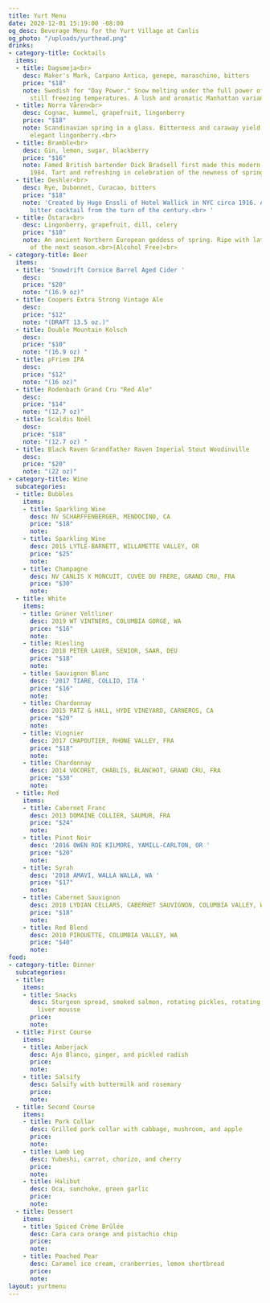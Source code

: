 ```yaml
---
title: Yurt Menu
date: 2020-12-01 15:19:00 -08:00
og_desc: Beverage Menu for the Yurt Village at Canlis
og_photo: "/uploads/yurthead.png"
drinks:
- category-title: Cocktails
  items:
  - title: Dagsmeja<br>
    desc: Maker's Mark, Carpano Antica, genepe, maraschino, bitters
    price: "$18"
    note: Swedish for "Day Power." Snow melting under the full power of the sun in
      still freezing temperatures. A lush and aromatic Manhattan variant.<br>
  - title: Norra Våren<br>
    desc: Cognac, kummel, grapefruit, lingonberry
    price: "$18"
    note: Scandinavian spring in a glass. Bitterness and caraway yield to blossoming,
      elegant lingonberry.<br>
  - title: Bramble<br>
    desc: Gin, lemon, sugar, blackberry
    price: "$16"
    note: Famed British bartender Dick Bradsell first made this modern classic in
      1984. Tart and refreshing in celebration of the newness of springtime.<br>
  - title: Deshler<br>
    desc: Rye, Dubonnet, Curacao, bitters
    price: "$18"
    note: 'Created by Hugo Enssli of Hotel Wallick in NYC circa 1916. A classic, mildly
      bitter cocktail from the turn of the century.<br> '
  - title: Ôstara<br>
    desc: Lingonberry, grapefruit, dill, celery
    price: "$10"
    note: An ancient Northern European goddess of spring. Ripe with latent youthfulness
      of the next season.<br>(Alcohol Free)<br>
- category-title: Beer
  items:
  - title: 'Snowdrift Cornice Barrel Aged Cider '
    desc: 
    price: "$20"
    note: "(16.9 oz)"
  - title: Coopers Extra Strong Vintage Ale
    desc: 
    price: "$12"
    note: "(DRAFT 13.5 oz.)"
  - title: Double Mountain Kolsch
    desc: 
    price: "$10"
    note: "(16.9 oz) "
  - title: pFriem IPA
    desc: 
    price: "$12"
    note: "(16 oz)"
  - title: Rodenbach Grand Cru "Red Ale"
    desc: 
    price: "$14"
    note: "(12.7 oz)"
  - title: Scaldis Noël
    desc: 
    price: "$18"
    note: "(12.7 oz) "
  - title: Black Raven Grandfather Raven Imperial Stout Woodinville
    desc: 
    price: "$20"
    note: "(22 oz)"
- category-title: Wine
  subcategories:
  - title: Bubbles
    items:
    - title: Sparkling Wine
      desc: NV SCHARFFENBERGER, MENDOCINO, CA
      price: "$18"
      note: 
    - title: Sparkling Wine
      desc: 2015 LYTLE-BARNETT, WILLAMETTE VALLEY, OR
      price: "$25"
      note: 
    - title: Champagne
      desc: NV CANLIS X MONCUIT, CUVÉE DU FRÉRE, GRAND CRU, FRA
      price: "$30"
      note: 
  - title: White
    items:
    - title: Grüner Veltliner
      desc: 2019 WT VINTNERS, COLUMBIA GORGE, WA
      price: "$16"
      note: 
    - title: Riesling
      desc: 2018 PETER LAUER, SENIOR, SAAR, DEU
      price: "$18"
      note: 
    - title: Sauvignon Blanc
      desc: '2017 TIARE, COLLIO, ITA '
      price: "$16"
      note: 
    - title: Chardonnay
      desc: 2015 PATZ & HALL, HYDE VINEYARD, CARNEROS, CA
      price: "$20"
      note: 
    - title: Viognier
      desc: 2017 CHAPOUTIER, RHONE VALLEY, FRA
      price: "$18"
      note: 
    - title: Chardonnay
      desc: 2014 VOCORET, CHABLIS, BLANCHOT, GRAND CRU, FRA
      price: "$30"
      note: 
  - title: Red
    items:
    - title: Cabernet Franc
      desc: 2013 DOMAINE COLLIER, SAUMUR, FRA
      price: "$24"
      note: 
    - title: Pinot Noir
      desc: '2016 OWEN ROE KILMORE, YAMILL-CARLTON, OR '
      price: "$20"
      note: 
    - title: Syrah
      desc: '2018 AMAVI, WALLA WALLA, WA '
      price: "$17"
      note: 
    - title: Cabernet Sauvignon
      desc: 2018 LYDIAN CELLARS, CABERNET SAUVIGNON, COLUMBIA VALLEY, WA
      price: "$18"
      note: 
    - title: Red Blend
      desc: 2010 PIROUETTE, COLUMBIA VALLEY, WA
      price: "$40"
      note: 
food:
- category-title: Dinner
  subcategories:
  - title: 
    items:
    - title: Snacks
      desc: Sturgeon spread, smoked salmon, rotating pickles, rotating crackers, and
        liver mousse
      price: 
      note: 
  - title: First Course
    items:
    - title: Amberjack
      desc: Ajo Blanco, ginger, and pickled radish
      price: 
      note: 
    - title: Salsify
      desc: Salsify with buttermilk and rosemary
      price: 
      note: 
  - title: Second Course
    items:
    - title: Pork Collar
      desc: Grilled pork collar with cabbage, mushroom, and apple
      price: 
      note: 
    - title: Lamb Leg
      desc: Yubeshi, carrot, chorizo, and cherry
      price: 
      note: 
    - title: Halibut
      desc: Oca, sunchoke, green garlic
      price: 
      note: 
  - title: Dessert
    items:
    - title: Spiced Crème Brûlée
      desc: Cara cara orange and pistachio chip
      price: 
      note: 
    - title: Poached Pear
      desc: Caramel ice cream, cranberries, lemon shortbread
      price: 
      note: 
layout: yurtmenu
---
```


